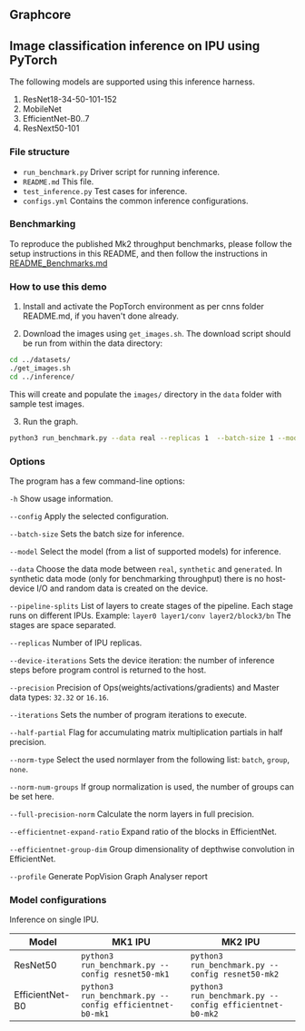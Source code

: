 Graphcore
---

## Image classification inference on IPU using PyTorch

The following models are supported using this inference harness.

1. ResNet18-34-50-101-152
2. MobileNet
3. EfficientNet-B0..7
4. ResNext50-101

### File structure

* `run_benchmark.py` Driver script for running inference.
* `README.md` This file.
* `test_inference.py` Test cases for inference.
* `configs.yml` Contains the common inference configurations.

### Benchmarking

To reproduce the published Mk2 throughput benchmarks, please follow the setup instructions in this README, and then follow the instructions in [README_Benchmarks.md](README_Benchmarks.md) 

### How to use this demo

1) Install and activate the PopTorch environment as per cnns folder README.md, if you haven't done already.

2) Download the images using `get_images.sh`. The download script should be run from within the data directory:
    
```bash
cd ../datasets/
./get_images.sh
cd ../inference/
```

  This will create and populate the `images/` directory in the `data` folder with sample test images.

3) Run the graph.

```bash
python3 run_benchmark.py --data real --replicas 1  --batch-size 1 --model resnet18 --device-iteration 1
```

### Options

The program has a few command-line options:

`-h`                            Show usage information.

`--config`                      Apply the selected configuration.

`--batch-size`                  Sets the batch size for inference.

`--model`                       Select the model (from a list of supported models) for inference.

`--data`                        Choose the data mode between `real`, `synthetic` and `generated`. In synthetic data mode (only for benchmarking throughput) there is no host-device I/O and random data is created on the device.

`--pipeline-splits`             List of layers to create stages of the pipeline. Each stage runs on different IPUs. Example: `layer0 layer1/conv layer2/block3/bn` The stages are space separated.

`--replicas`                    Number of IPU replicas.

`--device-iterations`           Sets the device iteration: the number of inference steps before program control is returned to the host.

`--precision`                   Precision of Ops(weights/activations/gradients) and Master data types: `32.32` or `16.16`.

`--iterations`                  Sets the number of program iterations to execute.

`--half-partial`                Flag for accumulating matrix multiplication partials in half precision.

`--norm-type`                   Select the used normlayer from the following list: `batch`, `group`, `none`.

`--norm-num-groups`             If group normalization is used, the number of groups can be set here.

`--full-precision-norm`         Calculate the norm layers in full precision.

`--efficientnet-expand-ratio`   Expand ratio of the blocks in EfficientNet.

`--efficientnet-group-dim`      Group dimensionality of depthwise convolution in EfficientNet.

`--profile`                     Generate PopVision Graph Analyser report

### Model configurations

Inference on single IPU.

|Model   | MK1 IPU | MK2 IPU |
|-------|----------|---------|
|ResNet50| `python3 run_benchmark.py --config resnet50-mk1` | `python3 run_benchmark.py --config resnet50-mk2`  |
|EfficientNet-B0| `python3 run_benchmark.py --config efficientnet-b0-mk1`  |`python3 run_benchmark.py --config efficientnet-b0-mk2`|
